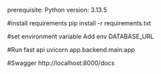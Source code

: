 prerequisite:
    Python version: 3.13.5

#install requirements
    pip install -r requirements.txt

#set environment variable
    Add env DATABASE_URL

#Run fast api
    uvicorn app.backend.main:app

#Swagger
    http://localhost:8000/docs
